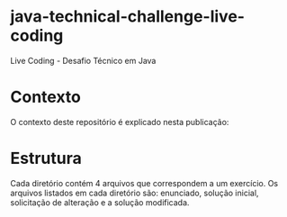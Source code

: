 # java-technical-challenge-live-coding
Live Coding - Desafio Técnico em Java

# Contexto

O contexto deste repositório é explicado nesta publicação: 

# Estrutura

Cada diretório contém 4 arquivos que correspondem a um exercício. Os arquivos listados em cada diretório são: enunciado, solução inicial, solicitação de alteração e a solução modificada.
